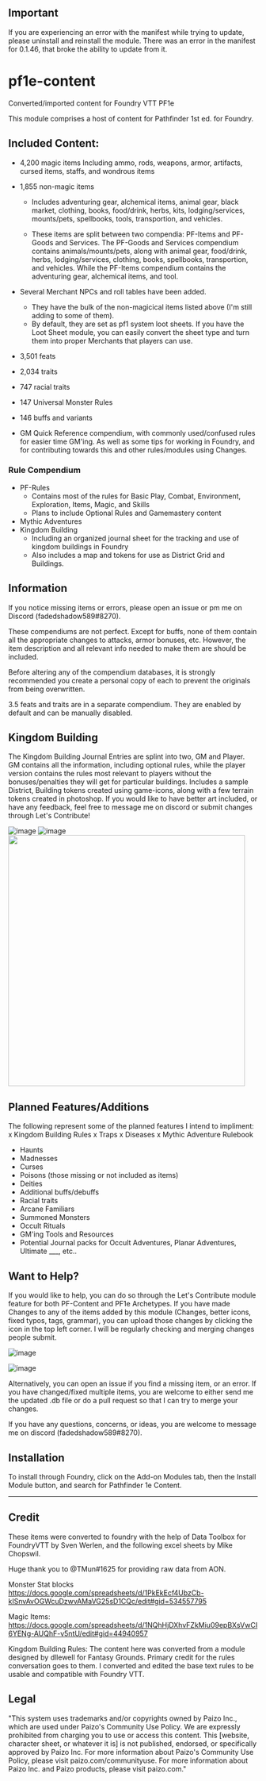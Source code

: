 ## Important
If you are experiencing an error with the manifest while trying to update, please uninstall and reinstall the module. There was an error in the manifest for 0.1.46, that broke the ability to update from it. 

# pf1e-content

Converted/imported content for Foundry VTT PF1e

This module comprises a host of content for Pathfinder 1st ed. for Foundry.

## Included Content:

- 4,200 magic items
    Including ammo, rods, weapons, armor, artifacts, cursed items, staffs, and wondrous items

- 1,855 non-magic items
    - Includes adventuring gear, alchemical items, animal gear, black market, clothing, books, food/drink, herbs, kits, lodging/services, mounts/pets, spellbooks, tools, transportion, and vehicles.

    - These items are split between two compendia: PF-Items and PF-Goods and Services. The PF-Goods and Services compendium contains animals/mounts/pets, along with animal gear, food/drink, herbs, lodging/services, clothing, books, spellbooks, transportion, and vehicles. While the PF-Items compendium contains the adventuring gear, alchemical items, and tool.

- Several Merchant NPCs and roll tables have been added.
    - They have the bulk of the non-magicical items listed above (I'm still adding to some of them).
    - By default, they are set as pf1 system loot sheets. If you have the Loot Sheet module, you can easily convert the sheet type and turn them into proper Merchants that players can use.

- 3,501 feats

- 2,034 traits

- 747 racial traits

- 147 Universal Monster Rules

- 146 buffs and variants

- GM Quick Reference compendium, with commonly used/confused rules for easier time GM'ing. As well as some tips for working in Foundry, and for contributing towards this and other rules/modules using Changes.

### Rule Compendium
- PF-Rules
    - Contains most of the rules for Basic Play, Combat, Environment, Exploration, Items, Magic, and Skills
    - Plans to include Optional Rules and Gamemastery content
- Mythic Adventures
- Kingdom Building
    - Including an organized journal sheet for the tracking and use of kingdom buildings in Foundry
    - Also includes a map and tokens for use as District Grid and Buildings.

## Information

If you notice missing items or errors, please open an issue or pm me on Discord (fadedshadow589#8270).

These compendiums are not perfect. Except for buffs, none of them contain all the appropriate changes to attacks, armor bonuses, etc. However, the item description and all relevant info needed to make them are should be included.

Before altering any of the compendium databases, it is strongly recommended you create a personal copy of each to prevent the originals from being overwritten.

3.5 feats and traits are in a separate compendium. They are enabled by default and can be manually disabled.


## Kingdom Building

The Kingdom Building Journal Entries are splint into two, GM and Player. GM contains all the information, including optional rules, while the player version contains the rules most relevant to players without the bonuses/penalties they will get for particular buildings.
Includes a sample District, Building tokens created using game-icons, along with a few terrain tokens created in photoshop. If you would like to have better art included, or have any feedback, feel free to message me on discord or submit changes through Let's Contribute! 

![image](https://user-images.githubusercontent.com/48079051/113073993-31b60100-9198-11eb-86d1-290b23d77297.png) ![image](https://user-images.githubusercontent.com/48079051/113073998-337fc480-9198-11eb-9229-6ae23ff12c7b.png)
<img src="https://user-images.githubusercontent.com/48079051/113074059-55794700-9198-11eb-9764-dbd0e99df74e.png" width="478" height="506">


## Planned Features/Additions

The following represent some of the planned features I intend to impliment:
x Kingdom Building Rules
x Traps
x Diseases
x Mythic Adventure Rulebook

- Haunts
- Madnesses
- Curses
- Poisons (those missing or not included as items)
- Deities
- Additional buffs/debuffs
- Racial traits
- Arcane Familiars
- Summoned Monsters
- Occult Rituals
- GM'ing Tools and Resources
- Potential Journal packs for Occult Adventures, Planar Adventures, Ultimate ___, etc..

## Want to Help?
If you would like to help, you can do so through the Let's Contribute module feature for both PF-Content and PF1e Archetypes. If you have made Changes to any of the items added by this module (Changes, better icons, fixed typos, tags, grammar), you can upload those changes by clicking the icon in the top left corner. I will be regularly checking and merging changes people submit.

![image](https://user-images.githubusercontent.com/48079051/112698892-10d07180-8e61-11eb-88c4-273783ea6dad.png)

![image](https://user-images.githubusercontent.com/48079051/112698919-234aab00-8e61-11eb-8930-a697082808fd.png)

Alternatively, you can open an issue if you find a missing item, or an error. If you have changed/fixed multiple items, you are welcome to either send me the updated .db file or do a pull request so that I can try to merge your changes.

If you have any questions, concerns, or ideas, you are welcome to message me on discord (fadedshadow589#8270).

## Installation

To install through Foundry, click on the Add-on Modules tab, then the Install Module button, and search for Pathfinder 1e Content.

----------------
## Credit
These items were converted to foundry with the help of Data Toolbox for FoundryVTT by Sven Werlen, and the following excel sheets by Mike Chopswil.

Huge thank you to @TMun#1625 for providing raw data from AON. 

Monster Stat blocks
https://docs.google.com/spreadsheets/d/1PkEkEcf4UbzCb-kISnvAvOGWcuDzwvAMaVG25sD1CQc/edit#gid=534557795

Magic Items:
https://docs.google.com/spreadsheets/d/1NQhHjDXhvFZkMiu09epBXsVwCI6YENg-AUQhF-v5ntU/edit#gid=44940957


Kingdom Building Rules:
The content here was converted from a module designed by dllewell for Fantasy Grounds. Primary credit for the rules conversation goes to them. I converted and edited the base text rules to be usable and compatible with Foundry VTT. 

## Legal
"This system uses trademarks and/or copyrights owned by Paizo Inc., which are used under Paizo's Community Use Policy. We are expressly prohibited from charging you to use or access this content. This [website, character sheet, or whatever it is] is not published, endorsed, or specifically approved by Paizo Inc. For more information about Paizo's Community Use Policy, please visit paizo.com/communityuse. For more information about Paizo Inc. and Paizo products, please visit paizo.com."
